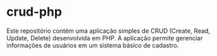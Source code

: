 # crud-php
Este repositório contém uma aplicação simples de CRUD (Create, Read, Update, Delete) desenvolvida em PHP. A aplicação permite gerenciar informações de usuários em um sistema básico de cadastro.
